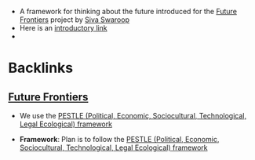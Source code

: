 - A framework for thinking about the future introduced for the [Future Frontiers](<Future Frontiers.md>) project by [Siva Swaroop](<Siva Swaroop.md>)
- Here is an [introductory link](https://pestleanalysis.com/what-is-pestle-analysis/)
- 

# Backlinks
## [Future Frontiers](<Future Frontiers.md>)
- We use the [PESTLE  (Political, Economic, Sociocultural, Technological, Legal Ecological) framework](<PESTLE  (Political, Economic, Sociocultural, Technological, Legal Ecological) framework.md>)

- **Framework**: Plan is to follow the [PESTLE  (Political, Economic, Sociocultural, Technological, Legal Ecological) framework](<PESTLE  (Political, Economic, Sociocultural, Technological, Legal Ecological) framework.md>)

